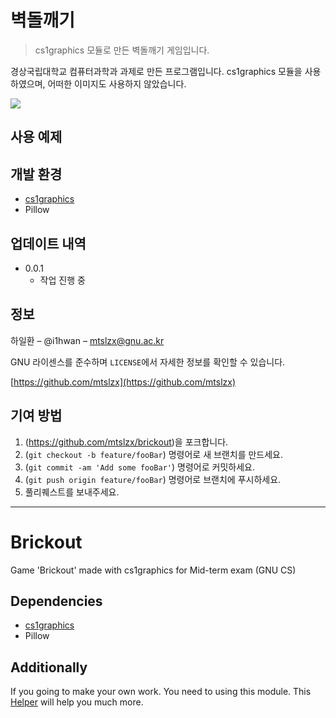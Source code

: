 # 벽돌깨기
> cs1graphics 모듈로 만든 벽돌깨기 게임입니다.

경상국립대학교 컴퓨터과학과 과제로 만든 프로그램입니다.
cs1graphics 모듈을 사용하였으며, 어떠한 이미지도 사용하지 않았습니다.

![](../header.png)

## 사용 예제


## 개발 환경

- [cs1graphics](http://www.cs1graphics.org)
- Pillow

## 업데이트 내역

* 0.0.1
    * 작업 진행 중

## 정보

하일환 – @i1hwan – mtslzx@gnu.ac.kr

GNU 라이센스를 준수하며 ``LICENSE``에서 자세한 정보를 확인할 수 있습니다.

[https://github.com/mtslzx](https://github.com/mtslzx)

## 기여 방법

1. (<https://github.com/mtslzx/brickout>)을 포크합니다.
2. (`git checkout -b feature/fooBar`) 명령어로 새 브랜치를 만드세요.
3. (`git commit -am 'Add some fooBar'`) 명령어로 커밋하세요.
4. (`git push origin feature/fooBar`) 명령어로 브랜치에 푸시하세요. 
5. 풀리퀘스트를 보내주세요.

---
# Brickout
Game 'Brickout' made with cs1graphics for Mid-term exam (GNU CS)



## Dependencies
- [cs1graphics](http://www.cs1graphics.org)
- Pillow


## Additionally
If you going to make your own work. You need to using this module. This [Helper](https://github.com/wellesleycs111/cs1graphicsHelper) will help you much more.


<!-- Markdown link & img dfn's -->
[npm-image]: https://img.shields.io/npm/v/datadog-metrics.svg?style=flat-square
[npm-url]: https://npmjs.org/package/datadog-metrics
[npm-downloads]: https://img.shields.io/npm/dm/datadog-metrics.svg?style=flat-square
[travis-image]: https://img.shields.io/travis/dbader/node-datadog-metrics/master.svg?style=flat-square
[travis-url]: https://travis-ci.org/dbader/node-datadog-metrics
[wiki]: https://github.com/yourname/yourproject/wiki


